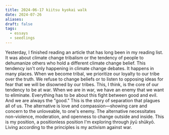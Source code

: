 ```yaml
---
title: 2024-06-17 kiitsu kyokai walk
date: 2024-07-26
aliases: 
draft: false
tags:
  - essays
  - seedlings
---
```

Yesterday, I finished reading an article that has long been in my reading list. It was about climate change tribalism or the tendency of people to dehumanize others who hold a different climate change belief. This tendency isn't only happening in climate change debates. It happens in many places. When we become tribal, we prioritize our loyalty to our tribe over the truth. We refuse to change beliefs or to listen to opposing ideas for fear that we will be disowned by our tribes. This, I think, is the core of our tendency to be at war. When we are in war, we have an enemy that we want to eliminate. Everything has to be about this fight between good and evil. And we are always the "good." This is the story of separation that plagues all of us. The alternative is love and compassion—showing care and concern to the unloveable, to one's enemy. The alternative necessitates non-violence, moderation, and openness to change outside and inside. This is my position, a positionless position I'm exploring through jiyū shūkyō. Living according to the principles is my activism against war.